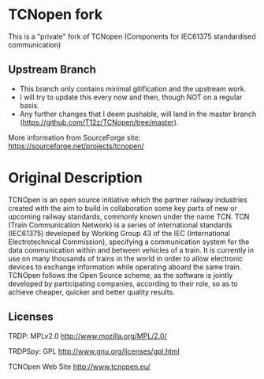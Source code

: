 # TCNopen fork
This is a "private" fork of TCNopen (Components for IEC61375 standardised communication)

## Upstream Branch
 - This branch only contains minimal gitification and the upstream work.
 - I will try to update this every now and then, though NOT on a regular basis.
 - Any further changes that I deem pushable, will land in the master branch (https://github.com/T12z/TCNopen/tree/master).
 
More information from SourceForge site: https://sourceforge.net/projects/tcnopen/

# Original Description

TCNOpen is an open source initiative which the partner railway industries created with the aim to build in collaboration some key parts of new or upcoming railway standards, commonly known under the name TCN.
TCN (Train Communication Network) is a series of international standards (IEC61375) developed by Working Group 43 of the IEC (International Electrotechnical Commission), specifying a communication system for the data communication within and between vehicles of a train. It is currently in use on many thousands of trains in the world in order to allow electronic devices to exchange information while operating aboard the same train.
TCNOpen follows the Open Source scheme, as the software is jointly developed by participating companies, according to their role, so as to achieve cheaper, quicker and better quality results.

## Licenses

TRDP: MPLv2.0 http://www.mozilla.org/MPL/2.0/ 

TRDPSpy: GPL http://www.gnu.org/licenses/gpl.html 

TCNOpen Web Site http://www.tcnopen.eu/
